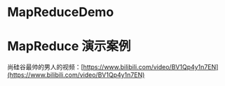 # MapReduceDemo

# MapReduce 演示案例

尚硅谷最帅的男人的视频：[https://www.bilibili.com/video/BV1Qp4y1n7EN](https://www.bilibili.com/video/BV1Qp4y1n7EN)